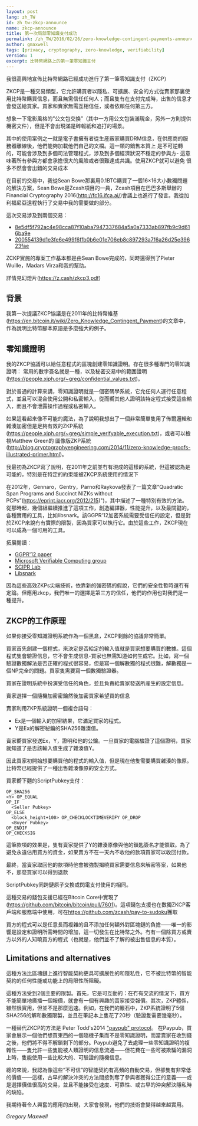 ```yaml
---
layout: post
lang: zh_TW
id: zh_tw-zkcp-announce
name: zkcp-announce
title: 第一次局部零知識支付成功
permalink: /zh_TW/2016/02/26/zero-knowledge-contingent-payments-announcement/
author: gmaxwell
tags: [privacy, cryptography, zero-knowledge, verifiability]
version: 1
excerpt: 比特幣網路上的第一筆零知識支付
---
```

我很高興地宣佈比特幣網路已經成功進行了第一筆零知識支付（ZKCP）

ZKCP是一種交易類型，它允許購買者以隱私、可擴展、安全的方式從賣家那裏使用比特幣購買信息，而且無需信任任何人；而且隻有在支付完成時，出售的信息才會發送給買家。買家和賣家無需互相信任，或者依賴任何第三方。

想象一下電影風格的”公文包交換”（其中一方用公文包裝滿現金，另外一方則提供機密文件），但是不會出現滿是碎報紙和追打的場景。

其中的使用案例之一就是電子書擁有者從生産廠家購買DRM信息，在供應商的服務器離線後，他們能夠加載他們自己的文檔。這一類的銷售本質上
是不可逆轉的，可能會涉及到多個司法管理程式，涉及到多個經濟狀況不穩定的參與方- 這意味著所有參與方都會承擔很大的風險或者很難達成共識。使用ZKCP就可以避免
很多不然會會出錯的交易成本 

在目前的交易中，我從Sean Bowe那裏用0.1BTC購買了一個16×16大小數獨問題的解決方案，Sean Bowe是Zcash項目的一員，Zcash項目在巴巴多斯舉辦的Financial Cryptography 2016(http://fc16.ifca.ai/)會議上也進行了發言。我從加利福尼亞遠程執行了交易中我的需要做的部分。

這次交易涉及到兩個交易： 

- [8e5df5f792ac4e98cca87f10aba7947337684a5a0a7333ab897fb9c9d616ba9e](https://www.blocktrail.com/BTC/tx/8e5df5f792ac4e98cca87f10aba7947337684a5a0a7333ab897fb9c9d616ba9e)
- [200554139d1e3fe6e499f6ffb0b6e01e706eb8c897293a7f6a26d25e39623fae](https://www.blocktrail.com/BTC/tx/200554139d1e3fe6e499f6ffb0b6e01e706eb8c897293a7f6a26d25e39623fae)

ZCKP實施的專案工作基本都是由Sean Bowe完成的，同時還得到了Pieter Wuille，Madars Virza和我的幫助。

詳情見幻燈片(https://z.cash/zkcp3.pdf)

## 背景

我第一次提議ZKCP協議是在2011年的比特幣維基(https://en.bitcoin.it/wiki/Zero_Knowledge_Contingent_Payment)的文章中，作為說明比特幣腳本原語是多麼強大的例子。

## 零知識證明

我的ZKCP協議可以給任意程式的區塊創建零知識證明。存在很多種專門的零知識證明：
常用的數字簽名就是一種，以及秘密交易中的範圍證明(https://people.xiph.org/~greg/confidential_values.txt)。

對於普通的計算來講，零知識證明就是一個密碼學系統，它允任何人運行任意程式，並且可以混合使用公開和私密輸入，從而嚮其他人證明該特定程式接受這些輸入，而且不會泄露操作過程或私密輸入。

如果這看起來像不可能的魔法，為了說明我想出了一個非常簡單隻用了佈爾邏輯和雜湊加密但是足夠有效的ZKP系統(https://people.xiph.org/~greg/simple_verifyable_execution.txt)，或者可以檢視Matthew Green的
圖像版ZKP系統(http://blog.cryptographyengineering.com/2014/11/zero-knowledge-proofs-illustrated-primer.html)。

我最初為ZKCP寫了說明，在2011年之前並冇有現成的這樣的系統，但這被認為是可能的，特別是在特定的約束能被ZKCP系統使用的情況下

在2012年，Gennaro，Gentry，Parno和Raykova發表了一篇文章“Quadratic Span Programs and Succinct NIZKs without PCPs”(https://eprint.iacr.org/2012/215)")，其中描述了一種特別有效的方法。從那時起，幾個組繼續推進了這項工作，創造編譯器，性能提升，以及最關鍵的，各種實用的工具，比如libsnark。該GGPR'12加密系統需要受信任的設定，但是對於ZKCP來說冇有實際的限製，因為買家可以執行它。由於這些工作，ZKCP現在可以成為一個可用的工具。

拓展閱讀：

- [GGPR'12 paper](https://eprint.iacr.org/2012/215)
- [Microsoft Verifiable Computing  group](http://research.microsoft.com/en-us/projects/verifcomp/)
- [SCIPR Lab](http://www.scipr-lab.org/)
- [Libsnark](https://github.com/scipr-lab/libsnark)

因為這些高效ZKPs尖端技術，依靠新的強密碼的假說，它們的安全性暫時還冇有定論。但應用zkcp，我們唯一的選擇是第三方的信任，他們的作用也對我們是一種提升。

## ZKCP的工作原理

如果你接受零知識證明系統作為一個黑盒，ZKCP剩餘的協議非常簡單。

買家首先創建一個程式，來決定是否給定的輸入值就是買家想要購買的數據。這個程式隻會驗證信息，它不會生成信息-買家也無需知道如何生成它。比如，寫一個驗證數獨解法是否正確的程式很容易，但是寫一個解數獨的程式很難，解數獨是一個NP完全的問題。買家隻需要寫一個數獨驗證器。

買家在證明系統中扮演受信任的角色，並且負責給賣家發送所産生的設定信息。

賣家選擇一個隨機加密密鑰然後加密買家希望買的信息

賣家利用ZKP系統證明一個複合語句：

* Ex是一個輸入的加密結果，它滿足買家的程式。
* Y是Ex的解密秘鑰的SHA256雜湊值。

賣家嚮買家發送Ex，Y，證明和他的公鑰。一旦買家的電腦驗證了這個證明，買家就知道了是否該輸入值生成了雜湊值Y。

因此買家初開始想要購買他的程式的輸入值，但是現在他隻需要購買雜湊的像原。比特幣已經提供了一種出售雜湊像原的安全方式。

買家嚮下麵的ScriptPubkey支付：

    OP_SHA256
    <Y> OP_EQUAL
    OP_IF
      <Seller Pubkey>
    OP_ELSE
      <block_height+100> OP_CHECKLOCKTIMEVERIFY OP_DROP
      <Buyer Pubkey>
    OP_ENDIF
    OP_CHECKSIG

這筆款項的效果是，隻有賣家提供了Y的雜湊原像與他的鎖匙簽名才能領取。為了避免永遠佔用買方的資金，如果賣方不在一天內不收他的款項買家可以收回付款。

最終，當賣家取回他的款項時他會被強製揭曉買家需要信息來解密答案，如果他不，那麼買家可以得到退款

ScriptPubkey同跨鏈原子交換或閃電支付使用的相同。

這種交易的錢包支援已經在Bitcoin Core中實現了(https://github.com/bitcoin/bitcoin/pull/7601)。這項錢包支援也在數獨ZKCP客戶端和服務端中使用，可在<https://github.com/zcash/pay-to-sudoku>獲取

買方的程式可以是任意長而複雜的且不添加任何額外對區塊鏈的負擔——唯一的影響是設定和證明所需時間的增加，這一切發生在比特幣之外。冇有一個除買方或賣方以外的人知曉買方的程式（也就是，他們並不了解的被出售信息的本質）。

## Limitations and alternatives

這種方法比區塊鏈上進行智能契約更具可擴展性的和隱私性，它不被比特幣的智能契約的任何性能或功能上的局限性所阻礙。

這種方法受到2個主要的限製。首先，它是可互動的：在冇有交流的情況下，買方不能簡單地廣播一個報價，就會有一個有興趣的賣家接受報價。其次，ZKP體係，雖然很實用，但並不是那麼迅速。例如，在我們的巖石中，ZKP系統證明了5個SHA256的解和數獨限製，並且在筆記本上隻花了20秒（驗證隻需要幾毫秒）。

一種替代ZKCP的方法是 Peter Todd's2014 ["paypub" protocol](https://github.com/unsystem/paypub)。
在Paypub，買家會展示一個他們想買東西的一個隨機子集而不是零知識證明，而當賣家在收到錢之後，他們將不得不解鎖剩下的部分。Paypub避免了去處理一些零知識證明的複雜性——隻允許一些隻能被人類證明的信息流通——但花費在一些可被欺騙的漏洞上時，隻能使用一些比較大的、可驗證的隨機信息。

總的來說，我認為像這些“不可信”的智能契約有高頻的自動交易，但卻隻有非常低的價值——這樣，古早的解決沖突的方法間接剝奪了參與者獲得公正的意義——或是選擇價值很高的交易，並且不能接受在速度、可靠性、或古早的沖突解決隱私時的缺陷。

我期待著令人興奮的應用的出現，大家會發現，他們的技術會變得越來越實用。

_Gregory Maxwell_

